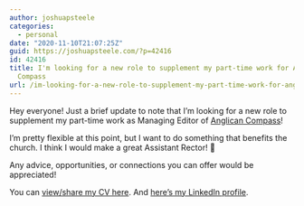 ```yaml
---
author: joshuapsteele
categories:
  - personal
date: "2020-11-10T21:07:25Z"
guid: https://joshuapsteele.com/?p=42416
id: 42416
title: I'm looking for a new role to supplement my part-time work for Anglican
  Compass
url: /im-looking-for-a-new-role-to-supplement-my-part-time-work-for-anglican-compass/
---
```


Hey everyone! Just a brief update to note that I’m looking for a new role to supplement my part-time work as Managing Editor of [Anglican Compass](https://anglicancompass.com/)!

I’m pretty flexible at this point, but I want to do something that benefits the church. I think I would make a great Assistant Rector! 🙂

Any advice, opportunities, or connections you can offer would be appreciated!

You can [view/share my CV here](https://joshuapsteele.com/portfolio/cv/). And [here’s my LinkedIn profile](https://www.linkedin.com/in/joshuapsteele/).